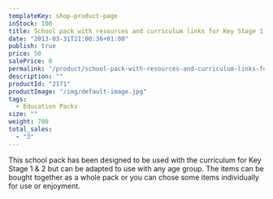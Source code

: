 ```yaml
---
templateKey: shop-product-page
inStock: 100
title: School pack with resources and curriculum links for Key Stage 1 and 2
date: "2013-03-31T21:00:36+01:00"
publish: true
price: 50
salePrice: 0
permalink: "/product/school-pack-with-resources-and-curriculum-links-for-key-stage-1-and-2"
description: ""
productId: "2171"
productImage: "/img/default-image.jpg"
tags:
  - Education Packs
size: ""
weight: 700
total_sales:
  - "3"
---
```


This school pack has been designed to be used with the curriculum for Key Stage 1 &amp; 2 but can be adapted to use with any age group. The items can be bought together as a whole pack or you can chose some items individually for use or enjoyment.

